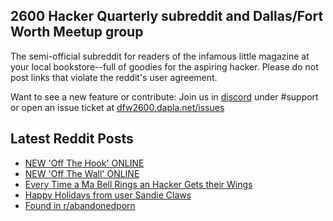 ## 2600 Hacker Quarterly subreddit and Dallas/Fort Worth Meetup group
The semi-official subreddit for readers of the infamous little magazine at your local bookstore--full of goodies for the aspiring hacker. Please do not post links that violate the reddit's user agreement.

Want to see a new feature or contribute: 
Join us in [discord](https://dfw2600.dapla.net/chat) under #support or open an issue ticket at [dfw2600.dapla.net/issues](https://dfw2600.dapla.net/issues)

## Latest Reddit Posts
<!-- BLOG-POST-LIST:START -->
- [NEW 'Off The Hook' ONLINE](https://2600.com/hook/14-12-2022)
- [NEW 'Off The Wall' ONLINE](https://2600.com/wall/13-12-2022)
- [Every Time a Ma Bell Rings an Hacker Gets their Wings](https://www.reddit.com/r/2600/comments/zk21mm/every_time_a_ma_bell_rings_an_hacker_gets_their/)
- [Happy Holidays from user Sandie Claws](https://www.reddit.com/r/2600/comments/zj22ic/happy_holidays_from_user_sandie_claws/)
- [Found in r/abandonedporn](https://www.reddit.com/r/2600/comments/zix9f2/found_in_rabandonedporn/)
<!-- BLOG-POST-LIST:END -->
